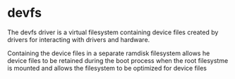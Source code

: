 # devfs
The devfs driver is a virtual filesystem containing device files created by drivers for interacting with drivers and hardware.

Containing the device files in a separate ramdisk filesystem allows he device files to be retained during the boot process when the root filesystme is mounted and allows the filesystem to be optimized for device files